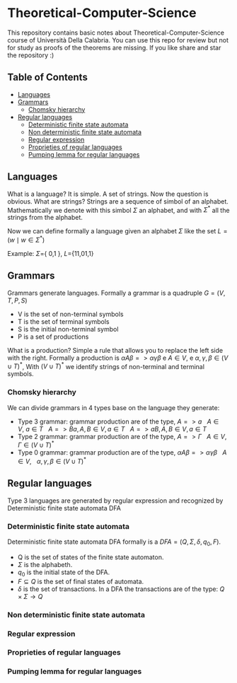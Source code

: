 # Theoretical-Computer-Science
This repository contains basic notes about Theoretical-Computer-Science course of Università Della Calabria. You can use this repo for review but not for study as proofs of the theorems are missing. If you like share and star the repository :)

## Table of Contents
- [Languages](#languages)
- [Grammars](#grammars)
  * [Chomsky hierarchy](#chomsky-hierarchy)
- [Regular languages](#regular-languages)
  * [Deterministic finite state automata](#deterministic-finite-state-automata)
  * [Non deterministic finite state automata](#non-deterministic-finite-state-automata)
  * [Regular expression](#regular-expression)
  * [Proprieties of regular languages](#proprieties-of-regular-languages)
  * [Pumping lemma for regular languages](#pumping-lemma-for-regular-languages)
## Languages
What is a language? It is simple. A set of strings. Now the question is obvious. What are strings? Strings are a sequence of simbol of an alphabet. Mathematically we denote with this simbol $\Sigma$ an alphabet, and with $\Sigma^*$ all the strings from the alphabet. </br>

Now we can define formally a language given an alphabet $\Sigma$ like the set $L= ( w \mid  w \in  \Sigma ^* )$ </br>

Example: $\Sigma =${ 0,1 }, $L=${11,01,1}

## Grammars
Grammars generate languages. Formally a grammar is a quadruple $G = (V,T,P,S)$
- V is the set of non-terminal symbols
- T is the set of terminal symbols
- S is the initial non-terminal symbol
- P is a set of productions

What is a production? Simple a rule that allows you to replace the left side with the right. 
Formally a production is $\alpha A \beta => \alpha \gamma \beta$ e $A \in V$, e 
$`\alpha , \gamma , \beta \in (V \cup T )^*`$, With $(V \cup T )^*$ we identify strings of non-terminal and terminal symbols.

### Chomsky hierarchy

We can divide grammars in 4 types base on the language they generate:
- Type 3 grammar: grammar production are of the type, $`A => a`$ &nbsp;  $`A \in V,\ a \in T `$ &nbsp; $`A => Ba, A,B \in V, a \in T`$ &nbsp; $`A => aB, A,B \in V, a \in T`$
- Type 2 grammar: grammar production are of the type, $`A => \Gamma `$ &nbsp;  $`A \in V, \Gamma \in (V \cup T)^*`$
- Type 0 grammar: grammar production are of the type, $`\alpha A \beta => \alpha \gamma \beta`$ &nbsp; $`A \in V`$, &nbsp; $`\alpha , \gamma , \beta \in (V \cup T )^*`$
  
## Regular languages
Type 3 languages are generated by regular expression and recognized by Deterministic finite state automata DFA

### Deterministic finite state automata
Deterministic finite state automata DFA formally is a $`DFA= (Q,\Sigma, \delta, q_{0}, F)`$.
- Q is the set of states of the finite state automaton.
- $`\Sigma`$ is the alphabeth.
- $`q_{0}`$ is the initial state of the DFA.
- $`F \subseteq Q`$ is the set of final states of automata.
- $`\delta`$ is the set of transactions.
In a DFA the transactions are of the type: $`Q \times \Sigma \rightarrow Q `$

### Non deterministic finite state automata
### Regular expression
### Proprieties of regular languages
### Pumping lemma for regular languages
